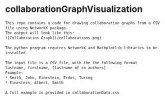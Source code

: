 # collaborationGraphVisualization
    This repo contains a code for drawing collaboration graphs from a CSV file using NetworkX package.
    The output will look like this:
    ![Collaboration Graph](/collaborations.png)

    The python program requires NetworkX and Mathplotlib libraries to be installed.

    The input file is a CSV file, with the the following format
    lastname, firstname, [lastname of co-authors]
    Example:
    * Smith, John, Einestein, Erdos, Turing
    * Einestein, Albert, Smith

    A full example is provided in collaborationData.csv
